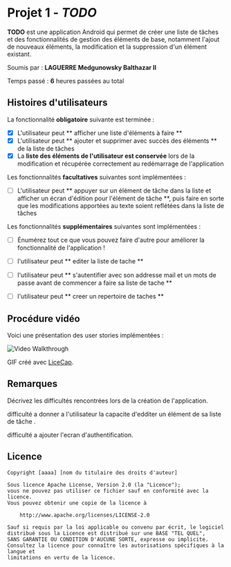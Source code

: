 # Projet 1 - *TODO*

**TODO** est une application Android qui permet de créer une liste de tâches et des fonctionnalités de gestion des éléments de base, notamment l'ajout de nouveaux éléments, la modification et la suppression d'un élément existant.

Soumis par : **LAGUERRE Medgunowsky Balthazar II**

Temps passé : **6** heures passées au total

## Histoires d'utilisateurs

La fonctionnalité **obligatoire** suivante est terminée :

* [x] L'utilisateur peut ** afficher une liste d'éléments à faire **
* [x] L'utilisateur peut ** ajouter et supprimer avec succès des éléments ** de la liste de tâches
* [x] La **liste des éléments de l'utilisateur est conservée** lors de la modification et récupérée correctement au redémarrage de l'application

Les fonctionnalités **facultatives** suivantes sont implémentées :

* [ ] L'utilisateur peut ** appuyer sur un élément de tâche dans la liste et afficher un écran d'édition pour l'élément de tâche **, puis faire en sorte que les modifications apportées au texte soient reflétées dans la liste de tâches

Les fonctionnalités **supplémentaires** suivantes sont implémentées :

* [ ] Énumérez tout ce que vous pouvez faire d'autre pour améliorer la fonctionnalité de l'application !
* [ ] l'utilisateur peut ** editer la liste de tache **
* [ ] l'utilisateur peut ** s'autentifier avec son addresse mail et un mots de passe avant de commencer a faire sa liste de tache **
* [ ] l'utilisateur peut ** creer un repertoire de taches **


## Procédure vidéo

Voici une présentation des user stories implémentées :

<img src='https://i.imgur.com/gcbj7e5' title='Video Walkthrough' width='' alt='Video Walkthrough' />

GIF créé avec [LiceCap](http://www.cockos.com/licecap/).

## Remarques

Décrivez les difficultés rencontrées lors de la création de l'application.

difficulté a donner a l'utilisateur la capacite d'edditer un élément de sa liste de tâche .

difficulté a ajouter l'ecran d'authentification.
## Licence

    Copyright [aaaa] [nom du titulaire des droits d'auteur]

    Sous licence Apache License, Version 2.0 (la "Licence");
    vous ne pouvez pas utiliser ce fichier sauf en conformité avec la licence.
    Vous pouvez obtenir une copie de la licence à

        http://www.apache.org/licenses/LICENSE-2.0

    Sauf si requis par la loi applicable ou convenu par écrit, le logiciel
    distribué sous la Licence est distribué sur une BASE "TEL QUEL",
    SANS GARANTIE OU CONDITION D'AUCUNE SORTE, expresse ou implicite.
    Consultez la licence pour connaître les autorisations spécifiques à la langue et
    limitations en vertu de la licence.
